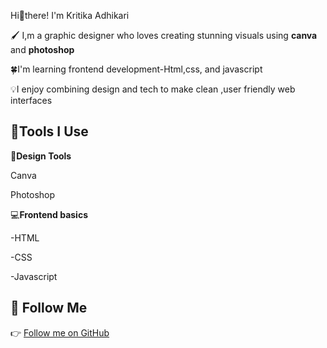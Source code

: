 
  Hi👋there! I'm Kritika Adhikari   

🖌️ I,m a graphic designer who loves creating stunning visuals using **canva** and **photoshop**  

🍀I'm learning frontend development-Html,css, and javascript   

💡I enjoy combining design and tech to make clean ,user friendly web interfaces  

 
## 🔨Tools I Use  


🍪**Design Tools**  

 Canva

 Photoshop  

💻**Frontend basics**  

-HTML  

-CSS  

-Javascript  


## 🔗 Follow Me  

👉 [Follow me on GitHub](https://github.com/Kritika-Adhikari2062)
